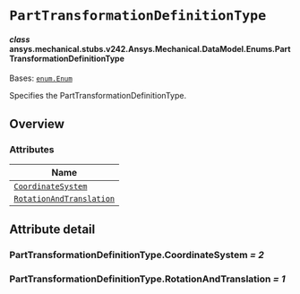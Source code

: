 # `PartTransformationDefinitionType`

<a id="ansys.mechanical.stubs.v242.Ansys.Mechanical.DataModel.Enums.PartTransformationDefinitionType"></a>

#### *class* ansys.mechanical.stubs.v242.Ansys.Mechanical.DataModel.Enums.PartTransformationDefinitionType

Bases: [`enum.Enum`](https://docs.python.org/3/library/enum.html#enum.Enum)

Specifies the PartTransformationDefinitionType.

<!-- !! processed by numpydoc !! -->

<a id="overview"></a>

## Overview

### Attributes

| Name |
| ------------------------------------------------------------------------------------------------------------------------------------------------------------------------------ |
| [`CoordinateSystem`](#PartTransformationDefinitionType.CoordinateSystem) |
| [`RotationAndTranslation`](#PartTransformationDefinitionType.RotationAndTranslation) |

<a id="attribute-detail"></a>

## Attribute detail

<a id="PartTransformationDefinitionType.CoordinateSystem"></a>

### PartTransformationDefinitionType.CoordinateSystem *= 2*

<a id="PartTransformationDefinitionType.RotationAndTranslation"></a>

### PartTransformationDefinitionType.RotationAndTranslation *= 1*


